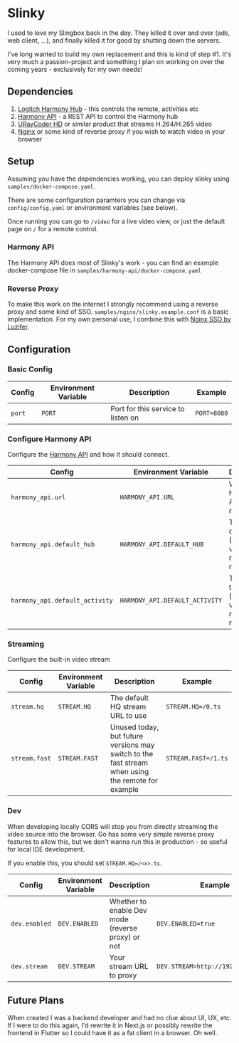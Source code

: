 # Slinky

I used to love my Slingbox back in the day. They killed it over and over (ads, web client, ...), and finally killed it
for good by shutting down the servers.

I've long wanted to build my own replacement and this is kind of step #1. It's very much a passion-project and something
I plan on working on over the coming years - exclusively for my own needs!

## Dependencies

1. [Logitch Harmony Hub](https://www.logitech.com/en-gb/products.html) - this controls the remote, activities etc
2. [Harmony API](https://github.com/maddox/harmony-api) - a REST API to control the Harmony hub
3. [URayCoder HD](https://www.amazon.co.uk/gp/product/B07D78L3SZ/ref=ppx_yo_dt_b_asin_title_o01_s00) or similar product
   that streams H.264/H.265 video
4. [Nginx](https://www.nginx.com/) or some kind of reverse proxy if you wish to watch video in your browser

## Setup

Assuming you have the dependencies working, you can deploy slinky using `samples/docker-compose.yaml`.

There are some configuration paramters you can change via `config/config.yaml` or environment variables (see below).

Once running you can go to `/video` for a live video view, or just the default page on `/` for a remote control.

### Harmony API

The Harmony API does most of Slinky's work - you can find an example docker-compose file
in `samples/harmony-api/docker-compose.yaml`

### Reverse Proxy

To make this work on the internet I strongly recommend using a reverse proxy and some kind of
SSO. `samples/nginx/slinky.example.conf` is a basic implementation. For my own personal use, I combine this
with [Nginx SSO by Luzifer](https://github.com/Luzifer/nginx-sso).

## Configuration

### Basic Config

| Config | Environment Variable | Description                        | Example     |
| ------ | -------------------- | ---------------------------------- | ----------- |
| `port` | `PORT`               | Port for this service to listen on | `PORT=8080` |

### Configure Harmony API

Configure the [Harmony API](https://github.com/maddox/harmony-api) and how it should connect.

| Config                         | Environment Variable           | Description                                                 | Example                                 |
| ------------------------------ | ------------------------------ | ----------------------------------------------------------- | --------------------------------------- |
| `harmony_api.url`              | `HARMONY_API.URL`              | Where the Harmony API is running                            | `HARMONY_API.URL=http://localhost:8282` |
| `harmony_api.default_hub`      | `HARMONY_API.DEFAULT_HUB`      | The hub to connect to (future versions may allow more flex) | `HARMONY_API.DEFAULT_HUB=living-room`   |
| `harmony_api.default_activity` | `HARMONY_API.DEFAULT_ACTIVITY` | The activity to use (future versions may allow more flex)   | `HARMONY_API.DEFAULT_ACTIVITY=watch-tv` |

### Streaming

Configure the built-in video stream

| Config        | Environment Variable | Description                                                                                       | Example             |
| ------------- | -------------------- | ------------------------------------------------------------------------------------------------- | ------------------- |
| `stream.hq`   | `STREAM.HQ`          | The default HQ stream URL to use                                                                  | `STREAM.HQ=/0.ts`   |
| `stream.fast` | `STREAM.FAST`        | Unused today, but future versions may switch to the fast stream when using the remote for example | `STREAM.FAST=/1.ts` |

### Dev

When developing locally CORS will stop you from directly streaming the video source into the browser. Go has some very
simple reverse proxy features to allow this, but we don't wanna run this in production - so useful for local IDE
development.

If you enable this, you should set `STREAM.HQ=/<x>.ts`.

| Config        | Environment Variable | Description                                       | Example                            |
| ------------- | -------------------- | ------------------------------------------------- | ---------------------------------- |
| `dev.enabled` | `DEV.ENABLED`        | Whether to enable Dev mode (reverse proxy) or not | `DEV.ENABLED=true`                 |
| `dev.stream`  | `DEV.STREAM`         | Your stream URL to proxy                          | `DEV.STREAM=http://192.168.1.168/` |

## Future Plans

When created I was a backend developer and had no clue about UI, UX, etc. If I were to do this again, I'd rewrite it in Next.js or possibly rewrite the frontend in Flutter so I could have it as a fat client in a browser. Oh well.
